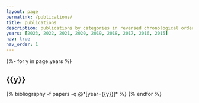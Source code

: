 ```yaml
---
layout: page
permalink: /publications/
title: publications
description: publications by categories in reversed chronological order.
years: [2023, 2022, 2021, 2020, 2019, 2018, 2017, 2016, 2015]
nav: true
nav_order: 1
---
```

<!-- _pages/publications.md -->
<div class="publications">


{%- for y in page.years %}
  <h2 class="year">{{y}}</h2>
  {% bibliography -f papers -q @*[year={{y}}]* %}
{% endfor %}

<!-- <script src="https://bibbase.org/show?bib=https%3A%2F%2Fbibbase.org%2Fnetwork%2Ffiles%2F8w9gWseaWC8CpfhLv&noBootstrap=1&jsonp=1"></script> -->

<script src=”http://bibbase.org/show?bib=https://bibbase.org/show?bib=https%3A%2F%2Fbibbase.org%2Fzotero-mypublications%2Fcanererden&msg=embed&jsonp=1″></script>

</div>
